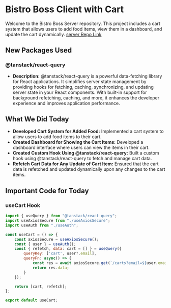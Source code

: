 # Bistro Boss Client with Cart

Welcome to the Bistro Boss Server repository. This project includes a cart system that allows users to add food items, view them in a dashboard, and update the cart dynamically.
[server Repo Link](https://github.com/ProgrammingHero1/bistro-boss-server-with-cart-part_4)
## New Packages Used

### @tanstack/react-query
- **Description:** @tanstack/react-query is a powerful data-fetching library for React applications. It simplifies server state management by providing hooks for fetching, caching, synchronizing, and updating server state in your React components. With built-in support for background refetching, caching, and more, it enhances the developer experience and improves application performance.

## What We Did Today

- **Developed Cart System for Added Food:** Implemented a cart system to allow users to add food items to their cart.
- **Created Dashboard for Showing the Cart Items:** Developed a dashboard interface where users can view the items in their cart.
- **Created Custom Hook Using @tanstack/react-query:** Built a custom hook using @tanstack/react-query to fetch and manage cart data.
- **Refetch Cart Data for Any Update of Cart Item:** Ensured that the cart data is refetched and updated dynamically upon any changes to the cart items.

## Important Code for Today

### useCart Hook
```js
import { useQuery } from "@tanstack/react-query";
import useAxiosSecure from "./useAxiosSecure";
import useAuth from "./useAuth";

const useCart = () => {
    const axiosSecure = useAxiosSecure();
    const { user } = useAuth();
    const { refetch, data: cart = [] } = useQuery({
        queryKey: ['cart', user?.email],
        queryFn: async() => {
            const res = await axiosSecure.get(`/carts?email=${user.email}`);
            return res.data;
        }
    });

    return [cart, refetch];
};

export default useCart;
```
